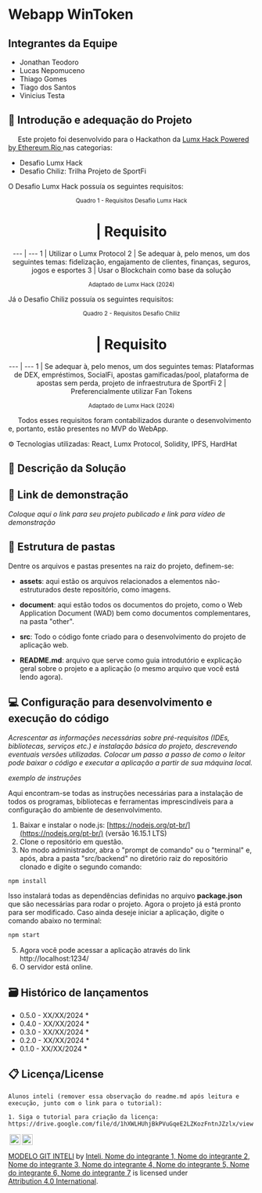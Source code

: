 # Webapp WinToken

## Integrantes da Equipe
- Jonathan Teodoro
- Lucas Nepomuceno
- Thiago Gomes
- Tiago dos Santos
- Vinicius Testa


## 📝 Introdução e adequação do Projeto

&nbsp;&nbsp;&nbsp;&nbsp; Este projeto foi desenvolvido para o Hackathon da <a href="https://www.lumx.io/pt/lumx-hack"> Lumx Hack Powered by Ethereum.Rio </a> nas categorias:
- Desafio Lumx Hack
- Desafio Chiliz: Trilha Projeto de SportFi

O Desafio Lumx Hack possuía os seguintes requisitos:

<div align="center">
<sub>Quadro 1 - Requisitos Desafio Lumx Hack</sub>

# | Requisito 
--- | ---
1 | Utilizar o Lumx Protocol
2 | Se adequar à, pelo menos, um dos seguintes temas: fidelização, engajamento de clientes, finanças, seguros, jogos e esportes
3 | Usar o Blockchain como base da solução

<sup> Adaptado de Lumx Hack (2024) </sup>
</div>

Já o Desafio Chiliz possuía os seguintes requisitos:

<div align="center">
<sub>Quadro 2 - Requisitos Desafio Chiliz</sub>

# | Requisito 
--- | ---
1 | Se adequar à, pelo menos, um dos seguintes temas: Plataformas de DEX, empréstimos, SocialFi, apostas gamificadas/pool, plataforma de apostas sem perda, projeto de infraestrutura de SportFi
2 | Preferencialmente utilizar Fan Tokens

<sup> Adaptado de Lumx Hack (2024) </sup>
</div>

&nbsp;&nbsp;&nbsp;&nbsp; Todos esses requisitos foram contabilizados durante o desenvolvimento e, portanto, estão presentes no MVP do WebApp.

⚙️ Tecnologias utilizadas: React, Lumx Protocol, Solidity, IPFS, HardHat

## 📝 Descrição da Solução



## 📝 Link de demonstração

_Coloque aqui o link para seu projeto publicado e link para vídeo de demonstração_

## 📁 Estrutura de pastas

Dentre os arquivos e pastas presentes na raiz do projeto, definem-se:

- <b>assets</b>: aqui estão os arquivos relacionados a elementos não-estruturados deste repositório, como imagens.

- <b>document</b>: aqui estão todos os documentos do projeto, como o Web Application  Document (WAD) bem como documentos complementares, na pasta "other".

- <b>src</b>: Todo o código fonte criado para o desenvolvimento do projeto de aplicação web.

- <b>README.md</b>: arquivo que serve como guia introdutório e explicação geral sobre o projeto e a aplicação (o mesmo arquivo que você está lendo agora).

## 💻 Configuração para desenvolvimento e execução do código

*Acrescentar as informações necessárias sobre pré-requisitos (IDEs, bibliotecas, serviços etc.) e instalação básica do projeto, descrevendo eventuais versões utilizadas. Colocar um passo a passo de como o leitor pode baixar o código e executar a aplicação a partir de sua máquina local.*

*exemplo de instruções*

Aqui encontram-se todas as instruções necessárias para a instalação de todos os programas, bibliotecas e ferramentas imprescindíveis para a configuração do ambiente de desenvolvimento.

1. Baixar e instalar o node.js: [https://nodejs.org/pt-br/](https://nodejs.org/pt-br/) (versão 16.15.1 LTS)
2. Clone o repositório em questão.
3. No modo administrador, abra o "prompt de comando" ou o "terminal" e, após, abra a pasta "src/backend" no diretório raiz do repositório clonado e digite o segundo comando:

```sh
npm install
```

Isso instalará todas as dependências definidas no arquivo <b>package.json</b> que são necessárias para rodar o projeto. Agora o projeto já está pronto para ser modificado. Caso ainda deseje iniciar a aplicação, digite o comando abaixo no terminal:

```sh
npm start
```
5. Agora você pode acessar a aplicação através do link http://localhost:1234/
6. O servidor está online.

## 🗃 Histórico de lançamentos

* 0.5.0 - XX/XX/2024
    * 
* 0.4.0 - XX/XX/2024
    * 
* 0.3.0 - XX/XX/2024
    * 
* 0.2.0 - XX/XX/2024
    * 
* 0.1.0 - XX/XX/2024
    *

## 📋 Licença/License
```
Alunos inteli (remover essa observação do readme.md após leitura e execução, junto com o link para o tutorial):

1. Siga o tutorial para criação da licença: https://drive.google.com/file/d/1hXWLHUhjBkPVuGqeE2LZKozFntnJZzlx/view
```

<img style="height:22px!important;margin-left:3px;vertical-align:text-bottom;" src="https://mirrors.creativecommons.org/presskit/icons/cc.svg?ref=chooser-v1"><img style="height:22px!important;margin-left:3px;vertical-align:text-bottom;" src="https://mirrors.creativecommons.org/presskit/icons/by.svg?ref=chooser-v1"><p xmlns:cc="http://creativecommons.org/ns#" xmlns:dct="http://purl.org/dc/terms/"><a property="dct:title" rel="cc:attributionURL" href="https://github.com/Intelihub/Template_M2/">MODELO GIT INTELI</a> by <a rel="cc:attributionURL dct:creator" property="cc:attributionName" href="https://www.yggbrasil.com.br/vr">Inteli, Nome do integrante 1, Nome do integrante 2, Nome do integrante 3, Nome do integrante 4, Nome do integrante 5, Nome do integrante 6, Nome do integrante 7</a> is licensed under <a href="http://creativecommons.org/licenses/by/4.0/?ref=chooser-v1" target="_blank" rel="license noopener noreferrer" style="display:inline-block;">Attribution 4.0 International</a>.</p>

